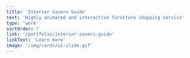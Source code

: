 ```yaml
---
title: 'Interior Savers Guide'
text: 'Highly animated and interactive furniture shopping service'
type: 'work'
sortOrder: 7
link: '/portfolio/interior-savers-guide'
linkText: 'Learn more'
image: '/img/cards/ui-slide.gif'
---
```

